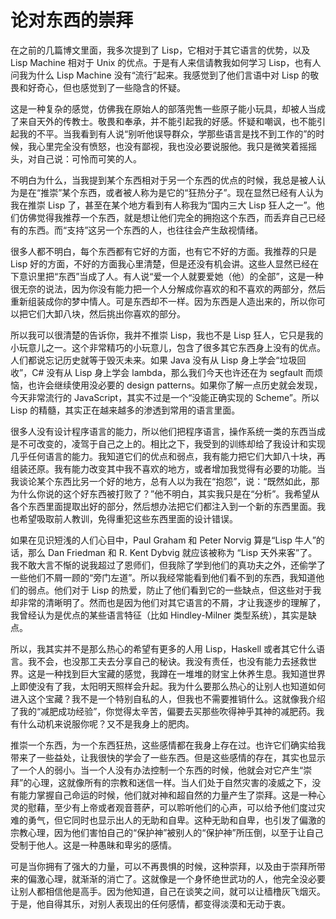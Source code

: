 # 论对东西的崇拜
在之前的几篇博文里面，我多次提到了 Lisp，它相对于其它语言的优势，以及 Lisp Machine 相对于 Unix 的优点。于是有人来信请教我如何学习 Lisp，也有人问我为什么 Lisp Machine 没有“流行”起来。我感觉到了他们言语中对 Lisp 的敬畏和好奇心，但也感觉到了一些隐含的怀疑。

这是一种复杂的感觉，仿佛我在原始人的部落兜售一些原子能小玩具，却被人当成了来自天外的传教士。敬畏和奉承，并不能引起我的好感。怀疑和嘲讽，也不能引起我的不平。当我看到有人说“别听他误导群众，学那些语言是找不到工作的”的时候，我心里完全没有愤怒，也没有鄙视，我也没必要说服他。我只是微笑着摇摇头，对自己说：可怜而可笑的人。

不明白为什么，当我提到某个东西相对于另一个东西的优点的时候，我总是被人认为是在“推崇”某个东西，或者被人称为是它的“狂热分子”。现在显然已经有人认为我在推崇 Lisp 了，甚至在某个地方看到有人称我为“国内三大 Lisp 狂人之一”。他们仿佛觉得我推荐一个东西，就是想让他们完全的拥抱这个东西，而丢弃自己已经有的东西。而“支持”这另一个东西的人，也往往会产生敌视情绪。

很多人都不明白，每个东西都有它好的方面，也有它不好的方面。我推荐的只是 Lisp 好的方面，不好的方面我心里清楚，但是还没有机会讲。这些人显然已经在下意识里把“东西”当成了人。有人说“爱一个人就要爱她（他）的全部”，这是一种很无奈的说法，因为你没有能力把一个人分解成你喜欢的和不喜欢的两部分，然后重新组装成你的梦中情人。可是东西却不一样。因为东西是人造出来的，所以你可以把它们大卸八块，然后挑出你喜欢的部分。

所以我可以很清楚的告诉你，我并不推崇 Lisp，我也不是 Lisp 狂人，它只是我的小玩意儿之一。这个非常精巧的小玩意儿，包含了很多其它东西身上没有的优点。人们都说忘记历史就等于毁灭未来。如果 Java 没有从 Lisp 身上学会“垃圾回收”，C# 没有从 Lisp 身上学会 lambda，那么我们今天也许还在为 segfault 而烦恼，也许会继续使用没必要的 design patterns。如果你了解一点历史就会发现，今天非常流行的 JavaScript，其实不过是一个“没能正确实现的 Scheme”。所以 Lisp 的精髓，其实正在越来越多的渗透到常用的语言里面。

很多人没有设计程序语言的能力，所以他们把程序语言，操作系统一类的东西当成是不可改变的，凌驾于自己之上的。相比之下，我受到的训练却给了我设计和实现几乎任何语言的能力。我知道它们的优点和弱点，我有能力把它们大卸八十块，再组装还原。我有能力改变其中我不喜欢的地方，或者增加我觉得有必要的功能。当我谈论某个东西比另一个好的地方，总有人以为我在“抱怨”，说：“既然如此，那为什么你说的这个好东西被打败了？”他不明白，其实我只是在“分析”。我希望从各个东西里面提取出好的部分，然后想办法把它们都注入到一个新的东西里面。我也希望吸取前人教训，免得重犯这些东西里面的设计错误。

如果在见识短浅的人们心目中，Paul Graham 和 Peter Norvig 算是“Lisp 牛人”的话，那么 Dan Friedman 和 R. Kent Dybvig 就应该被称为 “Lisp 天外来客”了。我不敢大言不惭的说我超过了恩师们，但我除了学到他们的真功夫之外，还偷学了一些他们不屑一顾的“旁门左道”。所以我经常能看到他们看不到的东西，我知道他们的弱点。他们对于 Lisp 的热爱，防止了他们看到它的一些缺点，但这些对于我却非常的清晰明了。然而也是因为他们对其它语言的不屑，才让我逐步的理解了，我曾经认为是优点的某些语言特征（比如 Hindley-Milner 类型系统），其实是缺点。

所以，我其实并不是那么热心的希望有更多的人用 Lisp，Haskell 或者其它什么语言。我不会，也没那工夫去分享自己的秘诀。我没有责任，也没有能力去拯救世界。这是一种找到巨大宝藏的感觉，我蹲在一堆堆的财宝上休养生息。我知道世界上即使没有了我，太阳明天照样会升起。我为什么要那么热心的让别人也知道如何进入这个宝藏？我不是一个特别自私的人，但我也不需要推销什么。这就像我介绍了我的“减肥成功经验”，你觉得太辛苦，偏要去买那些吹得神乎其神的减肥药。我有什么动机来说服你呢？又不是我身上的肥肉。

推崇一个东西，为一个东西狂热，这些感情都在我身上存在过。也许它们确实给我带来了一些益处，让我很快的学会了一些东西。但是这些感情的存在，其实也显示了一个人的弱小。当一个人没有办法控制一个东西的时候，他就会对它产生“崇拜”的心理，这就像所有的宗教和迷信一样。当人们处于自然灾害的凌威之下，没有能力掌握自己命运的时候，他们就对神和超自然的力量产生了崇拜。这是一种心灵的慰藉，至少有上帝或者观音菩萨，可以聆听他们的心声，可以给予他们度过灾难的勇气，但它同时也显示出人的无助和自卑。这种无助和自卑，也引发了偏激的宗教心理，因为他们害怕自己的“保护神”被别人的“保护神”所压倒，以至于让自己受制于他人。这是一种愚昧和卑劣的感情。

可是当你拥有了强大的力量，可以不再畏惧的时候，这种崇拜，以及由于崇拜所带来的偏激心理，就渐渐的消亡了。这就像是一个身怀绝世武功的人，他完全没必要让别人都相信他是高手。因为他知道，自己在谈笑之间，就可以让樯橹灰飞烟灭。于是，他自得其乐，对别人表现出的任何感情，都变得淡漠和无动于衷。